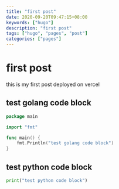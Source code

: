 ```yaml
---
title: "first post"
date: 2020-09-20T09:47:15+08:00
keywords: ["hugo"]
description: "first post"
tags: ["hugo", "pages", "post"]
categories: ["pages"]
---
```


# first post

this is my first post deployed on vercel

## test golang code block

```go
package main

import "fmt"

func main() {
    fmt.Println("test golang code block")
}
```

## test python code block

```python
print("test python code block")
```
